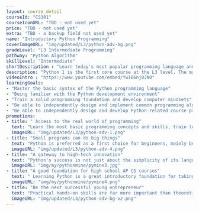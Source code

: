 ```yaml
---
layout: course_detail
courseId: "CS301"
courseIconURL: "TBD - not used yet"
price: "TBD - not used yet"
extra: "TBD - a backup field not used yet"
name: "Introductory Python Programming"
coverImageURL: "img/updated/L3/python-adv-bg.png"
gradeLevel: "L3 Intermediate Programming"
pathway: "Python Algorithm"
skillLevel: "Intermediate"
shortDescription : "Learn today's most popular programming language and develop any application you can imagine!"
description: "Python 1 is the first core course at the L3 level. The main goal is to teach students to use the syntax and commands of Python, and to be able to complete basic application development. By the completion of the course, students will be able to master the basics of Python and complete a fundamental Python project, building a good foundation for the next stage of advanced Python programming."
videoIntro : "https://www.youtube.com/embed/Yw1B6nj8JN0"
learningGoals:
- "Master the basic syntax of the Python programming language"
- "Being familiar with the Python development environment"
- "Train a solid programming foundation and develop computer mindsets"
- "Be able to independently design and implement common programming algorithms"
- "Be able to independently design and develop Python-related course projects"
promotions:
- title: " Access to the real world of programming"
  text: "Learn the most basic programming concepts and skills, train logical thinking skills and develop programming mindsets."
  imageURL: "img/updated/L3/python-adv-1.png"
- title: "Small programs can do big things"
  text: "Python is preferred as a first choice for beginners, mainly because of its simplicity but powerful features. Students can easily and quickly implement complex functionality with brief code."
  imageURL: "img/updated/L3/python-adv-4.png"
- title: "A gateway to high-tech innovation"
  text: "Python's success is not just about the simplicity of its language, but more significantly about its widespread use in leading-edge areas of computer science. Artificial intelligence, machine learning, speech recognition, autonomous driving - you can see Python playing a key role in all of them."
  imageURL: "img/my/pythonmine/pymine3.jpg"
- title: "A good foundation for high school AP CS courses"
  text: " Learning Python is a great introductory foundation for taking the two existing high school AP CS courses. Not only does it satisfy the requirements of AP CS Principle, but it also helps students easily transition to the Java programming language which is required by AP CS A."
  imageURL: "img/my/pythonmine/pymine4.png"
- title: "Be the next successful young entrepreneur"
  text: "Practical hands-on skills are far more important than theoretical knowledge. Every course is designed for students to learn how to turn an idea for a game into a practical reality through hard work. Young little entrepreneurs are developed during these challenges."
  imageURL: "img/updated/L3/python-adv-bg-v2.png"
---
```


